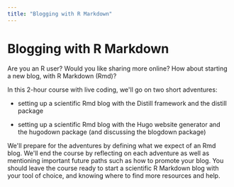 ```yaml
---
title: "Blogging with R Markdown"
---
```


# Blogging with R Markdown

Are you an R user? Would you like sharing more
online? How about starting a new blog, with R Markdown (Rmd)? 

In this
2-hour course with live coding, we'll go on two short adventures:

- setting up a scientific Rmd blog with the Distill framework and the
distill package

- setting up a scientific Rmd blog with the Hugo website generator and
the hugodown package (and discussing the blogdown package)

We'll prepare for the adventures by defining what we expect of an Rmd blog.
We'll end the course by reflecting on each adventure as well as
mentioning important future paths such as how to promote your blog.
You should leave the course ready to start a scientific R Markdown blog
with your tool of choice, and knowing where to find more resources and help.
